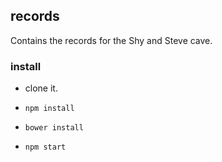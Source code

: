 ## records

Contains the records for the Shy and Steve cave.

### install

* clone it.

* `npm install`

* `bower install`

* `npm start`
